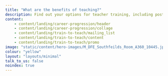 ```yaml
---
title: "What are the benefits of teaching?"
description: Find out your options for teacher training, including postgraduate teacher training, undergraduate teacher training, and the assessment only route to QTS.
content:
    - content/landing/career-progression/header
    - content/landing/career-progression/collage
    - content/landing/train-to-teach/mailing_list
    - content/landing/train-to-teach/content
    - content/landing/train-to-teach/promo
image: "static/content/hero-images/M_DFE_Southfeilds_Room_A360_10445.jpg"
colour: "yellow"
layout: "layouts/minimal"
talk_to_us: false
noindex: true
---
```

